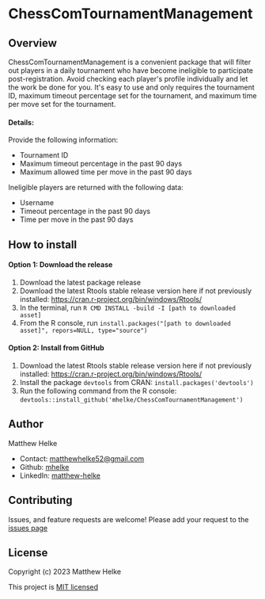 # ChessComTournamentManagement

## Overview

ChessComTournamentManagement is a convenient package that will filter out players in a daily tournament who have become ineligible to participate post-registration. Avoid checking each player's profile individually and let the work be done for you. It's easy to use and only requires the tournament ID, maximum timeout percentage set for the tournament, and maximum time per move set for the tournament.

#### Details:

Provide the following information:
  * Tournament ID
  * Maximum timeout percentage in the past 90 days
  * Maximum allowed time per move in the past 90 days

Ineligible players are returned with the following data:
  * Username
  * Timeout percentage in the past 90 days
  * Time per move in the past 90 days

## How to install

#### Option 1: Download the release

1. Download the latest package release
2. Download the latest Rtools stable release version here if not previously installed: https://cran.r-project.org/bin/windows/Rtools/
3. In the terminal, run `R CMD INSTALL -build -I [path to downloaded asset]`
4. From the R console, run `install.packages("[path to downloaded asset]", repors=NULL, type="source")`

#### Option 2: Install from GitHub

1. Download the latest Rtools stable release version here if not previously installed: https://cran.r-project.org/bin/windows/Rtools/
2. Install the package `devtools` from CRAN: `install.packages('devtools')`
3. Run the following command from the R console: `devtools::install_github('mhelke/ChessComTournamentManagement')`

## Author

Matthew Helke

* Contact: [matthewhelke52@gmail.com](mailto:matthewhelke52@gmail.com)
* Github: [mhelke](https://github.com/mhelke)
* LinkedIn: [matthew-helke](https://www.linkedin.com/in/matthew-helke)

## Contributing

Issues, and feature requests are welcome!
Please add your request to the [issues page](https://github.com/mhelke/ChessComTournamentManagement/issues)

## License

Copyright (c) 2023 Matthew Helke

This project is [MIT licensed](https://github.com/mhelke/ChessComTournamentManagement/blob/master/LICENSE.md)
